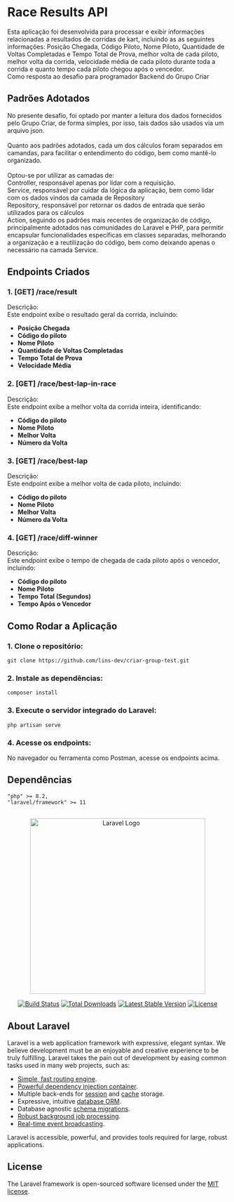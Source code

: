# Race Results API

Esta aplicação foi desenvolvida para processar e exibir informações relacionadas a resultados de corridas de kart, incluindo as as seguintes informações: Posição Chegada, Código Piloto, Nome Piloto,
Quantidade de Voltas Completadas e Tempo Total de Prova, melhor volta de cada piloto, melhor volta da corrida, velocidade média de cada piloto durante toda a corrida e quanto tempo cada piloto chegou após o vencedor.
<br>Como resposta ao desafio para programador Backend do Grupo Criar

## Padrões Adotados
No presente desafio, foi optado por manter a leitura dos dados fornecidos pelo Grupo Criar, de forma simples, por isso, tais dados são usados via um arquivo json.
<br><br>
Quanto aos padrões adotados, cada um dos cálculos foram separados em camandas, para facilitar o entendimento do código, bem como mantê-lo organizado.
<br><br>
Optou-se por utilizar as camadas de: 
<br>Controller, responsável apenas por lídar com a requisição.
<br>Service, responsável por cuidar da lógica da aplicação, bem como lidar com os dados vindos da camada de Repository
<br>Repository, responsável por retornar os dados de entrada que serão utilizados para os cálculos
<br>Action, seguindo os padrões mais recentes de organização de código, principalmente adotados nas comunidades do Laravel e PHP, para permitir encapsular funcionalidades específicas em classes separadas, melhorando a organização e a reutilização do código, bem como deixando apenas o necessário na camada Service.

## Endpoints Criados


### 1. [GET] /race/result
Descrição:<br>
Este endpoint exibe o resultado geral da corrida, incluindo:
- **Posição Chegada**
- **Código do piloto**
- **Nome Piloto**
- **Quantidade de Voltas Completadas**
- **Tempo Total de Prova**
- **Velocidade Média**

### 2. [GET] /race/best-lap-in-race

Descrição:<br>
Este endpoint exibe a melhor volta da corrida inteira, identificando:
- **Código do piloto**
- **Nome Piloto**
- **Melhor Volta**
- **Número da Volta**

### 3. [GET] /race/best-lap
Descrição:<br>
Este endpoint exibe a melhor volta de cada piloto, incluindo:
- **Código do piloto**
- **Nome Piloto**
- **Melhor Volta**
- **Número da Volta**

### 4. [GET] /race/diff-winner
Descrição:<br>
Este endpoint exibe o tempo de chegada de cada piloto após o vencedor, incluindo:
- **Código do piloto**
- **Nome Piloto**
- **Tempo Total (Segundos)**
- **Tempo Após o Vencedor**


## Como Rodar a Aplicação
### 1. Clone o repositório:

```
git clone https://github.com/lins-dev/criar-group-test.git
```
### 2. Instale as dependências:

```
composer install
```
### 3. Execute o servidor integrado do Laravel:
```
php artisan serve
```
### 4. Acesse os endpoints:

No navegador ou ferramenta como Postman, acesse os endpoints acima.
## Dependências
```
"php" >= 8.2,
"laravel/framework" >= 11
```
##

<p align="center"><a href="https://laravel.com" target="_blank"><img src="https://raw.githubusercontent.com/laravel/art/master/logo-lockup/5%20SVG/2%20CMYK/1%20Full%20Color/laravel-logolockup-cmyk-red.svg" width="400" alt="Laravel Logo"></a></p>

<p align="center">
<a href="https://github.com/laravel/framework/actions"><img src="https://github.com/laravel/framework/workflows/tests/badge.svg" alt="Build Status"></a>
<a href="https://packagist.org/packages/laravel/framework"><img src="https://img.shields.io/packagist/dt/laravel/framework" alt="Total Downloads"></a>
<a href="https://packagist.org/packages/laravel/framework"><img src="https://img.shields.io/packagist/v/laravel/framework" alt="Latest Stable Version"></a>
<a href="https://packagist.org/packages/laravel/framework"><img src="https://img.shields.io/packagist/l/laravel/framework" alt="License"></a>
</p>

## About Laravel

Laravel is a web application framework with expressive, elegant syntax. We believe development must be an enjoyable and creative experience to be truly fulfilling. Laravel takes the pain out of development by easing common tasks used in many web projects, such as:

- [Simple, fast routing engine](https://laravel.com/docs/routing).
- [Powerful dependency injection container](https://laravel.com/docs/container).
- Multiple back-ends for [session](https://laravel.com/docs/session) and [cache](https://laravel.com/docs/cache) storage.
- Expressive, intuitive [database ORM](https://laravel.com/docs/eloquent).
- Database agnostic [schema migrations](https://laravel.com/docs/migrations).
- [Robust background job processing](https://laravel.com/docs/queues).
- [Real-time event broadcasting](https://laravel.com/docs/broadcasting).

Laravel is accessible, powerful, and provides tools required for large, robust applications.

## License

The Laravel framework is open-sourced software licensed under the [MIT license](https://opensource.org/licenses/MIT).
